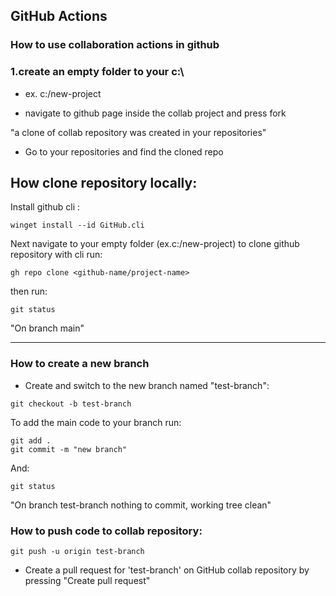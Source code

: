 ## GitHub Actions

### How to use collaboration actions in github


### 1.create an empty folder to your c:\

- ex. c:/new-project

- navigate to github page inside the collab project and press fork

"a clone of collab repository was created in your repositories"

- Go to your repositories and find the cloned repo

## How clone repository locally:

Install github cli :

```code
winget install --id GitHub.cli
```

Next navigate to your empty folder (ex.c:/new-project) to clone github repository with cli run:

```code
gh repo clone <github-name/project-name>
```

then run:
```code
git status 
```
 
"On branch main"

---
### How to create a new branch

- Create and switch to the new branch named "test-branch":

```code
git checkout -b test-branch
```

To add the main code to your branch run:

```code
git add .
git commit -m "new branch"
```

And: 
```code 
git status
```
"On branch test-branch
nothing to commit, working tree clean"

### How to push code to collab repository:

```code 
git push -u origin test-branch
```

- Create a pull request for 'test-branch' on GitHub collab repository by pressing "Create pull request"







